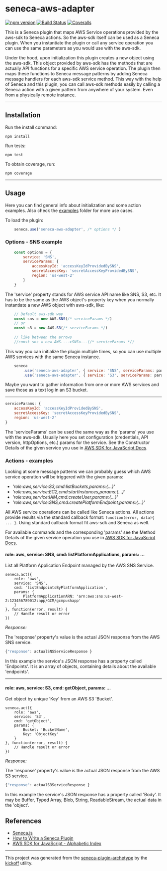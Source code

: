 # seneca-aws-adapter

[![npm version][npm-badge]][npm-url]
[![Build Status][travis-badge]][travis-url]
[![Coveralls][BadgeCoveralls]][Coveralls]

This is a Seneca plugin that maps AWS Service operations provided by the aws-sdk to Seneca actions. So the aws-sdk itself can be used as a Seneca plugin. When you instantiate the plugin or call any service operation you can use the same parameters as you would use with the aws-sdk.

Under the hood, upon initialization this plugin creates a new object using the aws-sdk. This object provided by aws-sdk has the methods that are actually API functions for a specific AWS service operation. The plugin then maps these functions to Seneca message patterns by adding Seneca message handlers for each aws-sdk service method. This way with the help of Seneca and this plugin, you can call aws-sdk methods easily by calling a Seneca action with a given pattern from anywhere of your system. Even from a physically remote instance.

------

## Installation

Run the install command:

    npm install

Run tests:

    npm test

To obtain coverage, run:

    npm coverage

------

## Usage

Here you can find general info about initialization and some action examples. Also check the [examples](https://github.com/bersilius/seneca-aws-adapter/tree/master/examples) folder for more use cases.

To load the plugin:

```javaScript
    seneca.use('seneca-aws-adapter', /* options */ )
```

### Options - SNS example

```javaScript
    const options = {
        service: 'SNS',
        serviceParams: {
            accessKeyId: 'accessKeyIdProvidedBySNS',
            secretAccessKey: 'secretAccessKeyProvidedBySNS',
            region: 'us-west-2'
        }
    }
```
The 'service' property stands for AWS service API name like SNS, S3, etc. It has to be the same as the AWS object's property key when you normally instantiate a new AWS object with aws-sdk, like:

```javaScript
    // Default aws-sdk way
    const sns = new AWS.SNS(/* serviceParams */)
    // or
    const s3 = new AWS.S3(/* serviceParams */)
    
    // like between the arrows
    //const sns = new AWS.--->SNS<---(/* serviceParams */)
```

This way you can initialize the plugin multiple times, so you can use multiple AWS services with the same Seneca instance.

```javaScript
    seneca
        .use('seneca-aws-adapter', { service: 'SNS', serviceParams: paramsSNS )
        .use('seneca-aws-adapter', { service: 'S3', serviceParams: paramsS3 )
```

Maybe you want to gather information from one or more AWS services and save those as a text log in an S3 bucket.

------

```javaScript
serviceParams: {
    accessKeyId: 'accessKeyIdProvidedBySNS',
    secretAccessKey: 'secretAccessKeyProvidedBySNS',
    region: 'us-west-2'
}
```

The 'serviceParams' can be used the same way as the 'params' you use with the aws-sdk. Usually here you set configuration (credentials, API version, httpOptions, etc.) params for the service. See the Constructor Details of the given service you use in [AWS SDK for JavaScript Docs](http://docs.aws.amazon.com/AWSJavaScriptSDK/latest/_index.html).

### Actions - examples

Looking at some message patterns we can probably guess which AWS service operation will be triggered with the given params:

- *'role:aws,service:S3,cmd:listBuckets,params:{...}'*
- *'role:aws,service:EC2,cmd:startInstances,params:{...}'*
- *'role:aws,service:IAM,cmd:createUser,params:{...}'*
- *'role:aws,service:SNS,cmd:createPlatformEndpoint,params:{...}'*

All AWS service operations can be called like Seneca actions. All actions provide results via the standard callback format: `function(error, data){ ... }`. Using standard callback format fit aws-sdk and Seneca as well.

For available commands and the corresponding 'params' see the Method Details of the given service operation you use in [AWS SDK for JavaScript Docs](http://docs.aws.amazon.com/AWSJavaScriptSDK/latest/_index.html).

#### role: aws, service: SNS, cmd: listPlatformApplications, params: ...

List all Platform Application Endpoint managed by the AWS SNS Service.

```
seneca.act({
    role: 'aws',
    service: 'SNS',
    cmd: 'listEndpointsByPlatformApplication',
    params: {
        PlatformApplicationARN: 'arn:aws:sns:us-west-2:123456789012:app/GCM/gcmpushapp'
    }
}, function(error, result) {
    // Handle result or error
})
```

_Response:_ 

The 'response' property's value is the actual JSON response from the AWS SNS service.

```javaScript
{"response": actualSNSServiceResponse }
```

In this example the service's JSON response has a property called 'Endpoints'. It is an array of objects, containing details about the available 'endpoints'.

------

#### role: aws, service: S3, cmd: getObject, params: ...

Get object by unique 'Key' from an AWS S3 'Bucket'.

```
seneca.act({
    role: 'aws',
    service: 'S3',
    cmd: 'getObject',
    params: {
        Bucket: 'BucketName',
        Key: 'ObjectKey'
    }
}, function(error, result) {
    // Handle result or error
})
```

_Response:_ 

The 'response' property's value is the actual JSON response from the AWS S3 service.

```javaScript
{"response": actualS3ServiceResponse }
```

In this example the service's JSON response has a property called 'Body'. It may be Buffer, Typed Array, Blob, String, ReadableStream, the actual data in the 'object'.

## References

- [Seneca.js](http://senecajs.org/)
- [How to Write a Seneca Plugin](http://senecajs.org/docs/tutorials/how-to-write-a-plugin.html)
- [AWS SDK for JavaScript - Alphabetic Index](http://docs.aws.amazon.com/AWSJavaScriptSDK/latest/_index.html)

---

This project was generated from the [seneca-plugin-archetype](https://github.com/tombenke/seneca-plugin-archetype)
by the [kickoff](https://github.com/tombenke/kickoff) utility.

[npm-badge]: https://badge.fury.io/js/seneca-aws-adapter.svg
[npm-url]: https://badge.fury.io/js/seneca-aws-adapter
[travis-badge]: https://api.travis-ci.org/bersilius/seneca-aws-adapter.svg
[travis-url]: https://travis-ci.org/bersilius/seneca-aws-adapter
[Coveralls]: https://coveralls.io/github/bersilius/seneca-aws-adapter?branch=master
[BadgeCoveralls]: https://coveralls.io/repos/github/bersilius/seneca-aws-adapter/badge.svg?branch=master
